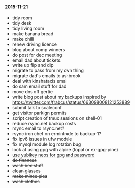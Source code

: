 #### 2015-11-21 ####

- tidy room
- tidy desk
- tidy living room
- make banana bread
- make chilli
- renew driving licence
- blog about comp winners
- do post for dec meeting
- email dad about tickets.
- write up flip and dip
- migrate to pass from my own thing
- migrate dad's emails to ashbrook
- deal with kinshataxis email
- do sam email stuff for dad
- move dns off gertie
- write blog post about my backups inspired by https://twitter.com/frabcus/status/663098008121253889
- submit talk to scaleconf
- get visitor parkign permits
- script creation of tmux sessions on shell-01
- reduce rsync.net backup costs
- rsync email to rsync.net?
- rsync iron chef on ermintrude to backup-1?
- fix ipv6 issues in ufw module
- fix mysql module log rotation bug
- look at using gpg with alpine (topal or ex-gpg-pine)
- [use yubikey neos for gpg and password](http://viccuad.me/blog/secure-yourself-part-1-airgapped-computer-and-GPG-smartcards/) 
- ~~do finances~~
- ~~wash bed stuff~~
- ~~clean glasses~~
- ~~make mince pies~~
- ~~wash clothes~~
